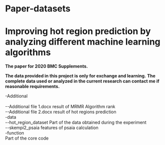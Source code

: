 # Paper-datasets

Improving hot region prediction by analyzing different machine learning algorithms
========
**The paper for 2020 BMC Supplements.**

**The data provided in this project is only for exchange and learning.**
**The complete data used or analyzed in the current research can contact me if reasonable requirements.**


-Additional <br>  
  --Additional file 1.docx result of MRMR Algorithm rank <br>
  --Additional file 2.docx result of hot regions prediction <br>
-data <br>
  --hot_region_dataset Part of the data obtained during the experiment <br>
  --skempi2_psaia features of psaia calculation <br>
-function   
Part of the core code



